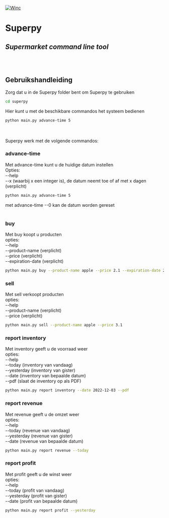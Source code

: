 [![Winc](https://global-uploads.webflow.com/5ee34869dd28cd4237e2a5f2/5f030fe26dc9fc19df8dc16a_Winc-logo-objects.svg)](https://www.wincacademy.nl/)





# Superpy
## _Supermarket command line tool_
<br/><br/>

##  Gebruikshandleiding



Zorg dat u in de Superpy folder bent om Superpy te gebruiken
```sh
cd superpy
```
Hier kunt u met de beschikbare commandos het systeem bedienen
```sh
python main.py advance-time 5
```


<br/><br/>
Superpy werk met de volgende commandos:

### advance-time
Met advance-time kunt u de huidige datum instellen<br>
Opties:<br>--help<br>
        --x (waarbij x een integer is), de datum neemt toe of af met x dagen (verplicht)
```sh
python main.py advance-time 5
```

met advance-time --0 kan de datum worden gereset
<br/><br/>


### buy
Met buy koopt u producten<br>
opties:<br>--help<br>
        --product-name (verplicht)<br>
        --price (verplicht)<br>
        --expiration-date (verplicht)<br>
```sh
python main.py buy --product-name apple --price 2.1 --expiration-date 2022-12-03
```


### sell
Met sell verkoopt producten<br>
opties:<br>--help<br>
        --product-name (verplicht)<br>
        --price (verplicht)<br>
```sh
python main.py sell --product-name apple --price 3.1
```


### report inventory
Met inventory geeft u de voorraad weer<br>
opties:<br>--help<br>
        --today (inventory van vandaag)<br>
        --yesterday (inventory van gister)<br>
        --date (inventory van bepaalde datum)<br>
        --pdf (slaat de inventory op als PDF)
```sh
python main.py report inventory --date 2022-12-03 --pdf
```

### report revenue
Met revenue geeft u de omzet weer<br>
opties:<br>--help<br>
        --today (revenue van vandaag)<br>
        --yesterday (revenue van gister)<br>
        --date (revenue van bepaalde datum)<br>
```sh
python main.py report revenue --today
```

### report profit
Met profit geeft u de winst weer<br>
opties:<br>--help<br>
        --today (profit van vandaag)<br>
        --yesterday (profit van gister)<br>
        --date (profit van bepaalde datum)<br>
```sh
python main.py report profit --yesterday
```







